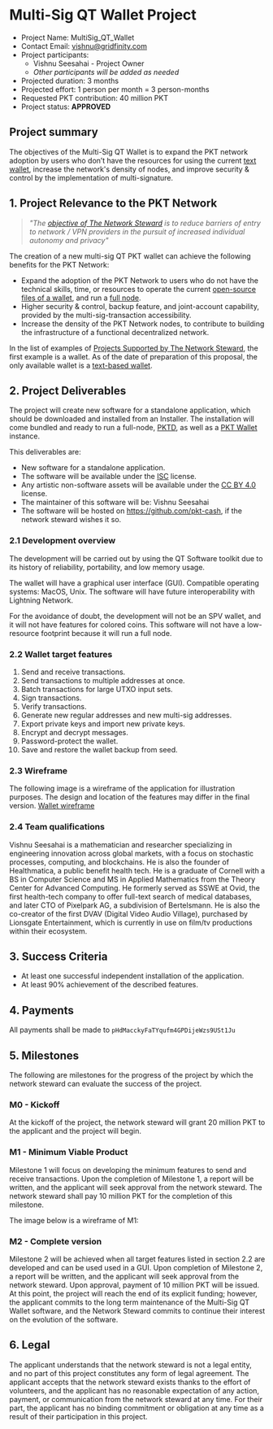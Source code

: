 # Multi-Sig QT Wallet Project
* Project Name: MultiSig_QT_Wallet
* Contact Email: vishnu@gridfinity.com
* Project participants:
  * Vishnu Seesahai - Project Owner
  * *Other participants will be added as needed*
* Projected duration: 3 months
* Projected effort: 1 person per month = 3 person-months
* Requested PKT contribution: 40 million PKT
* Project status: **APPROVED**

## Project summary

The objectives of the Multi-Sig QT Wallet is to expand the PKT network adoption by users who don’t have the resources for using the current [text wallet](https://github.com/pkt-cash/pktwallet), increase the network's density of nodes, and improve security & control by the implementation of multi-signature.

## 1. Project Relevance to the PKT Network
> _"The [objective of The Network Steward](https://pkt-cash.github.io/www.pkt.cash/steward/) is to reduce barriers of entry to network / VPN providers in the pursuit of increased individual autonomy and privacy"_

The creation of a new multi-sig QT PKT wallet can achieve the following benefits for the PKT Network:

* Expand the adoption of the PKT Network to users who do not have the technical skills, time, or resources to operate the current [open-source files of a wallet](http://github.com/pkt-cash/pktwallet), and run a [full node](https://github.com/pkt-cash/pktd).
* Higher security & control, backup feature, and joint-account capability, provided by the multi-sig-transaction accessibility.
* Increase the density of the PKT Network nodes, to contribute to building the infrastructure of a functional decentralized network.

In the list of examples of [Projects Supported by The Network Steward](http://github.com/pkt-cash/ns-projects/blob/master/readme.md), the first example is a wallet. As of the date of preparation of this proposal, the only available wallet is a [text-based wallet](http://github.com/pkt-cash/pktwallet).

## 2. Project Deliverables
The project will create new software for a standalone application, which should be downloaded and installed from an Installer. The installation will come bundled and ready to run a full-node, [PKTD](https://github.com/pkt-cash/pktd), as well as a [PKT Wallet](http://github.com/pkt-cash/pktwallet) instance.

This deliverables are:
* New software for a standalone application.
* The software will be available under the [ISC](https://opensource.org/licenses/ISC) license.
* Any artistic non-software assets will be available under the [CC BY 4.0](https://creativecommons.org/licenses/by/4.0/) license.
* The maintainer of this software will be: Vishnu Seesahai
* The software will be hosted on https://github.com/pkt-cash, if the network steward wishes it so.

### 2.1 Development overview
The development will be carried out by using the QT Software toolkit due to its history of reliability, portability, and low memory usage.

The wallet will have a graphical user interface (GUI).
Compatible operating systems: MacOS, Unix.
The software will have future interoperability with Lightning Network.

For the avoidance of doubt, the development will not be an SPV wallet, and it will not have features for colored coins. This software will not have a low-resource footprint because it will run a full node.

### 2.2 Wallet target features
1. Send and receive transactions.
2. Send transactions to multiple addresses at once.
3. Batch transactions for large UTXO input sets.
4. Sign transactions.
5. Verify transactions.
6. Generate new regular addresses and new multi-sig addresses.
7. Export private keys and import new private keys.
8. Encrypt and decrypt messages.
9. Password-protect the wallet.
10. Save and restore the wallet backup from seed.

### 2.3 Wireframe
The following image is a wireframe of the application for illustration purposes. The design and location of the features may differ in the final version. [Wallet wireframe](https://imgur.com/W2dQssB)


### 2.4 Team qualifications
Vishnu Seesahai is a mathematician and researcher specializing in engineering innovation across global markets, with a focus on stochastic processes, computing, and blockchains. He is also the founder of Healthmatica, a public benefit health tech. He is a graduate of Cornell with a BS in Computer Science and MS in Applied Mathematics from the Theory Center for Advanced Computing. He formerly served as SSWE at Ovid, the first health-tech company to offer full-text search of medical databases, and later CTO of Pixelpark AG, a subdivision of Bertelsmann. He is also the co-creator of the first DVAV (Digital Video Audio Village), purchased by Lionsgate Entertainment, which is currently in use on film/tv productions within their ecosystem.

## 3. Success Criteria
* At least one successful independent installation of the application.
* At least 90% achievement of the described features.

## 4. Payments
All payments shall be made to `pHdMacckyFaTYqufm4GPDijeWzs9USt1Ju`

## 5. Milestones
The following are milestones for the progress of the project by which the network steward can evaluate the success of the project.

### M0 - Kickoff
At the kickoff of the project, the network steward will grant 20 million PKT to the applicant and the project will begin.

### M1 - Minimum Viable Product
Milestone 1 will focus on developing the minimum features to send and receive transactions. Upon the completion of Milestone 1, a report will be written, and the applicant will seek approval from the network steward. The network steward shall pay 10 million PKT for the completion of this milestone.

The image below is a wireframe of M1:

<div style="max-width:700px" align="middle"> <div style="max-width:80%"> <media-tag src="https://files.cryptpad.fr/blob/d0/d07f6ebf3b94ce52a5ea61c585773edadd1de8c1450ec026" data-crypto-key="cryptpad:jjDr+UQ1hxy2EmgGOAb8n0ox7mPq2tbnI0mqDHFGLGI="></media-tag> </div> </div>

### M2 - Complete version
Milestone 2 will be achieved when all target features listed in section 2.2 are developed and can be used used in a GUI. Upon completion of Milestone 2, a report will be written, and the applicant will seek approval from the network steward. Upon approval, payment of 10 million PKT will be issued.
At this point, the project will reach the end of its explicit funding; however, the applicant commits to the long term maintenance of the Multi-Sig QT Wallet software, and the Network Steward commits to continue their interest on the evolution of the software.

## 6. Legal
The applicant understands that the network steward is not a legal entity, and no part of this project constitutes any form of legal agreement. The applicant accepts that the network steward exists thanks to the effort of volunteers, and the applicant has no reasonable expectation of any action, payment, or communication from the network steward at any time. For their part, the applicant has no binding commitment or obligation at any time as a result of their participation in this project.
